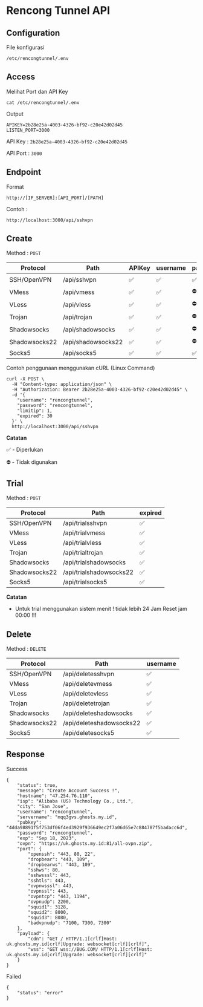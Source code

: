 # Rencong Tunnel API

## Configuration

File konfigurasi

    /etc/rencongtunnel/.env
    
## Access

Melihat Port dan API Key

    cat /etc/rencongtunnel/.env

Output

    APIKEY=2b28e25a-4003-4326-bf92-c20e42d02d45
    LISTEN_PORT=3000

API Key : `2b28e25a-4003-4326-bf92-c20e42d02d45 `

API Port : `3000`

## Endpoint

Format

    http://[IP_SERVER]:[API_PORT]/[PATH]

Contoh :

    http://localhost:3000/api/sshvpn

## Create

Method : `POST`

|Protocol|Path|APIKey|username|password|limitip|quota|expired|
|--|--|--|--|--|--|--|--|
|SSH/OpenVPN|/api/sshvpn|✅|✅|✅|✅|⛔️|✅|
|VMess|/api/vmess|✅|✅|⛔️|✅|✅|✅|
|VLess|/api/vless|✅|✅|⛔️|✅|✅|✅|
|Trojan|/api/trojan|✅|✅|⛔️|✅|✅|✅|
|Shadowsocks|/api/shadowsocks|✅|✅|⛔️|✅|✅|✅|
|Shadowsocks22|/api/shadowsocks22|✅|✅|⛔️|✅|✅|✅|
|Socks5|/api/socks5|✅|✅|✅|✅|✅|✅|


Contoh penggunaan menggunakan cURL (Linux Command)
```
curl -X POST \
  -H "Content-type: application/json" \
  -H "Authorization: Bearer 2b28e25a-4003-4326-bf92-c20e42d02d45" \
  -d '{
    "username": "rencongtunnel",
    "password": "rencongtunnel",
    "limitip": 1,
    "expired": 30
  }' \
  http://localhost:3000/api/sshvpn
```

**Catatan**

✅ - Diperlukan

⛔️ - Tidak digunakan


## Trial

Method : `POST`

|Protocol|Path|expired|
|--|--|--|
|SSH/OpenVPN|/api/trialsshvpn|✅|
|VMess|/api/trialvmess|✅|
|VLess|/api/trialvless|✅|
|Trojan|/api/trialtrojan|✅|
|Shadowsocks|/api/trialshadowsocks|✅|
|Shadowsocks22|/api/trialshadowsocks22|✅|
|Socks5|/api/trialsocks5|✅|

**Catatan**
- Untuk trial menggunakan sistem menit ! tidak lebih 24 Jam Reset jam 00:00 !!!  


## Delete

Method : `DELETE`

|Protocol|Path|username|
|--|--|--|
|SSH/OpenVPN|/api/deletesshvpn|✅|
|VMess|/api/deletevmess|✅|
|VLess|/api/deletevless|✅|
|Trojan|/api/deletetrojan|✅|
|Shadowsocks|/api/deleteshadowsocks|✅|
|Shadowsocks22|/api/deleteshadowsocks22|✅|
|Socks5|/api/deletesocks5|✅|


## Response

Success

```
{
    "status": true,
    "message": "Create Account Success !",
    "hostname": "47.254.76.110",
    "isp": "Alibaba (US) Technology Co., Ltd.",
    "city": "San Jose",
    "username": "rencongtunnel",
    "servername": "mqq3gvs.ghosts.my.id",
    "pubkey": "4dda98891f5f753df06f4ed3929f936649ec2f7a06d65e7c884787f5badacc6d",
    "password": "rencongtunnel",
    "exp": "Sep 18, 2023",
    "ovpn": "https://uk.ghosts.my.id:81/all-ovpn.zip",
    "port": {
        "openssh": "443, 80, 22",
        "dropbear": "443, 109",
        "dropbearws": "443, 109",
        "sshws": 80,
        "sshwsssl": 443,
        "sshtls": 443,
        "ovpnwsssl": 443,
        "ovpnssl": 443,
        "ovpntcp": "443, 1194",
        "ovpnudp": 2200,
        "squid1": 3128,
        "squid2": 8000,
        "squid3": 8080,
        "badvpnudp": "7100, 7300, 7300"
    },
    "payload": {
        "cdn": "GET / HTTP/1.1[crlf]Host: uk.ghosts.my.id[crlf]Upgrade: websocket[crlf][crlf]",
        "wss": "GET wss://BUG.COM/ HTTP/1.1[crlf]Host: uk.ghosts.my.id[crlf]Upgrade: websocket[crlf][crlf]"
    }
}
```

Failed
```
{
    "status": "error"
}
```
